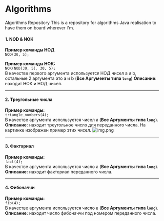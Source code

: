 # Algorithms
Algorithms Repository
This is a repository for algorithms Java realisation to have them on board wherever I'm.

#### 1. NOD & NOK
**Пример команды НОД**  
`NOD(30, 5);`  

**Пример команды НОК:**   
`NOK(NOD(30, 5), 30, 5);`                                             
В качестве первого аргумента используется НОД чисел a и b, остальные 2 аргумента это a и b (**Все Аргументы типа `long`**)
**Описание:** находит НОК и НОД чисел.
___

#### 2. Треугольные числа                   
**Пример команды:**                    
`triangle_numbers(4);`   
В качестве аргумента используется чисел a (**Все Аргументы типа `long`**).  
**Описание:** находит треугольное число для переданного числа.
На картинке изображен пример этих чисел.
![img.png](https://studfile.net/html/2706/597/html_Zl_7bAi3sg.sBbI/img-82JDxZ.png) 
___

#### 3. Факториал
**Пример команды:**                    
`fact(4);`   
В качестве аргумента используется число a (**Все Аргументы типа `long`**).  
**Описание:** находит факториал переданного числа.

---

#### 4. Фибоначчи
**Пример команды:**                    
`fib(4);`   
В качестве аргумента используется число a (**Все Аргументы типа `long`**).  
**Описание:** находит число фибоначчи под номером переданного числа.
